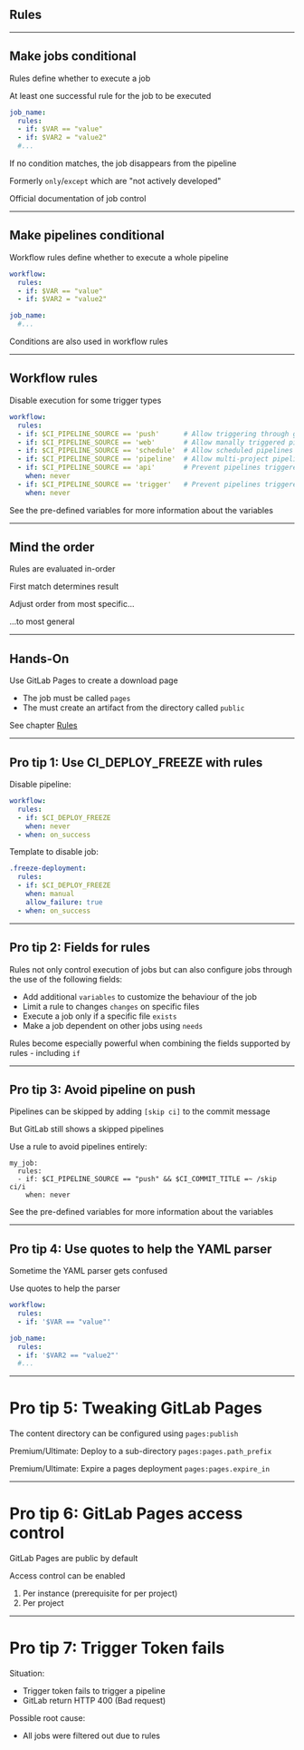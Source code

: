 <!-- .slide: id="gitlab_rules" class="vertical-center" -->

<i class="fa-duotone fa-book-section fa-8x" style="float: right; color: grey;"></i>

## Rules

---

## Make jobs conditional

Rules [](https://docs.gitlab.com/ee/ci/yaml/#rules) define whether to execute a job

At least one successful rule for the job to be executed

```yaml
job_name:
  rules:
  - if: $VAR == "value"
  - if: $VAR2 = "value2"
  #...
```

If no condition matches, the job disappears from the pipeline

Formerly `only`/`except` [](https://docs.gitlab.com/ee/ci/yaml/#only--except) which are "not actively developed"

Official documentation of job control [](https://docs.gitlab.com/ee/ci/jobs/job_control.html)

---

## Make pipelines conditional

Workflow rules [](https://docs.gitlab.com/ee/ci/yaml/#workflow) define whether to execute a whole pipeline

```yaml
workflow:
  rules:
  - if: $VAR == "value"
  - if: $VAR2 = "value2"

job_name:
  #...
```

Conditions are also used in workflow rules 

---

## Workflow rules

Disable execution for some trigger types

```yaml
workflow:
  rules:
  - if: $CI_PIPELINE_SOURCE == 'push'      # Allow triggering through git push
  - if: $CI_PIPELINE_SOURCE == 'web'       # Allow manally triggered pipelines
  - if: $CI_PIPELINE_SOURCE == 'schedule'  # Allow scheduled pipelines
  - if: $CI_PIPELINE_SOURCE == 'pipeline'  # Allow multi-project pipelines
  - if: $CI_PIPELINE_SOURCE == 'api'       # Prevent pipelines triggered through the API
    when: never
  - if: $CI_PIPELINE_SOURCE == 'trigger'   # Prevent pipelines triggered through trigger tokens
    when: never
```

See the pre-defined variables [](https://docs.gitlab.com/ee/ci/variables/predefined_variables.html) for more information about the variables

---

## Mind the order

Rules are evaluated in-order

First match determines result

Adjust order from most specific...

...to most general

---

## Hands-On

Use GitLab Pages to create a download page [](https://docs.gitlab.com/ee/user/project/pages/)

- The job must be called `pages` [](https://docs.gitlab.com/ee/ci/yaml/#pages)
- The must create an artifact from the directory called `public`

See chapter [Rules](/hands-on/2025-05-14/130_rules/exercise/)

---

## Pro tip 1: Use CI_DEPLOY_FREEZE with rules

Disable pipeline:

```yaml
workflow:
  rules:
  - if: $CI_DEPLOY_FREEZE
    when: never
  - when: on_success
```

Template to disable job:

```yaml
.freeze-deployment:
  rules:
  - if: $CI_DEPLOY_FREEZE
    when: manual
    allow_failure: true
  - when: on_success
```

---

## Pro tip 2: Fields for rules

Rules not only control execution of jobs but can also configure jobs through the use of the following fields:

- Add additional `variables` [](https://docs.gitlab.com/ee/ci/yaml/#rulesvariables) to customize the behaviour of the job
- Limit a rule to changes `changes` [](https://docs.gitlab.com/ee/ci/yaml/#ruleschanges) on specific files
- Execute a job only if a specific file `exists` [](https://docs.gitlab.com/ee/ci/yaml/#rulesexists)
- Make a job dependent on other jobs using `needs` [](https://docs.gitlab.com/ee/ci/yaml/#rulesneeds)

Rules become especially powerful when combining the fields supported by rules - including `if`

---

## Pro tip 3: Avoid pipeline on push

Pipelines can be skipped by adding `[skip ci]` to the commit message

But GitLab still shows a skipped pipelines

Use a rule to avoid pipelines entirely:

```
my_job:
  rules:
  - if: $CI_PIPELINE_SOURCE == "push" && $CI_COMMIT_TITLE =~ /skip ci/i
    when: never
```

See the pre-defined variables [](https://docs.gitlab.com/ee/ci/variables/predefined_variables.html) for more information about the variables

---

## Pro tip 4: Use quotes to help the YAML parser

Sometime the YAML parser gets confused

Use quotes to help the parser

```yaml
workflow:
  rules:
  - if: '$VAR == "value"'

job_name:
  rules:
  - if: '$VAR2 == "value2"'
  #...
```

---

# Pro tip 5: Tweaking GitLab Pages

The content directory can be configured using `pages:publish` [](https://docs.gitlab.com/ee/ci/yaml/#pagespublish)

Premium/Ultimate: Deploy to a sub-directory `pages:pages.path_prefix` [](https://docs.gitlab.com/ee/ci/yaml/#pagespagespath_prefix)

Premium/Ultimate: Expire a pages deployment `pages:pages.expire_in` [](https://docs.gitlab.com/ee/ci/yaml/#pagespagesexpire_in)

---

# Pro tip 6: GitLab Pages access control

GitLab Pages are public by default

Access control can be enabled

1. Per instance [](https://docs.gitlab.com/ee/administration/pages/index.html#access-control) (prerequisite for per project)
1. Per project [](https://docs.gitlab.com/ee/user/project/pages/pages_access_control.html)

---

# Pro tip 7: Trigger Token fails

Situation:

- Trigger token fails to trigger a pipeline
- GitLab return HTTP 400 (Bad request)

Possible root cause:

- All jobs were filtered out due to rules
